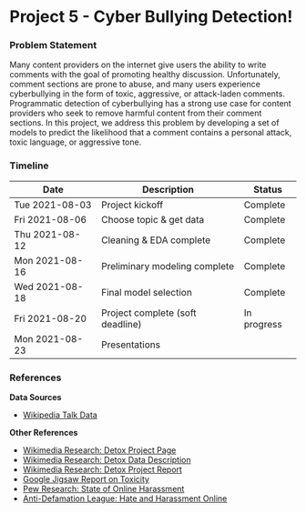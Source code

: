 # Project 5 - Cyber Bullying Detection!
### Problem Statement
Many content providers on the internet give users the ability to write comments
with the goal of promoting healthy discussion. Unfortunately, comment sections
are prone to abuse, and many users experience cyberbullying in the form of
toxic, aggressive, or attack-laden comments. Programmatic detection of
cyberbullying has a strong use case for content providers who seek to remove
harmful content from their comment sections.  In this project, we address this
problem by developing a set of models to predict the likelihood that a comment
contains a personal attack, toxic language, or aggressive tone.

### Timeline
| Date           | Description                       | Status        |
| -------------- | --------------------------------- | ------------- |
| Tue 2021-08-03 | Project kickoff                   | Complete      |
| Fri 2021-08-06 | Choose topic & get data           | Complete      |
| Thu 2021-08-12 | Cleaning & EDA complete           | Complete      |
| Mon 2021-08-16 | Preliminary modeling complete     | Complete      |
| Wed 2021-08-18 | Final model selection             | Complete      |
| Fri 2021-08-20 | Project complete (soft deadline)  | In progress   |
| Mon 2021-08-23 | Presentations                     |               |

### References
**Data Sources**
- [Wikipedia Talk Data](https://figshare.com/projects/Wikipedia_Talk/16731)

**Other References**
- [Wikimedia Research: Detox Project Page](https://meta.wikimedia.org/wiki/Research:Detox)
- [Wikimedia Research: Detox Data Description](https://meta.wikimedia.org/wiki/Research:Detox/Data_Release)
- [Wikimedia Research: Detox Project Report](https://arxiv.org/pdf/1610.08914.pdf)
- [Google Jigsaw Report on Toxicity](https://jigsaw.google.com/the-current/toxicity/)
- [Pew Research: State of Online Harassment](https://www.pewresearch.org/internet/2021/01/13/the-state-of-online-harassment/)
- [Anti-Defamation League: Hate and Harassment Online](https://www.adl.org/onlineharassment)

